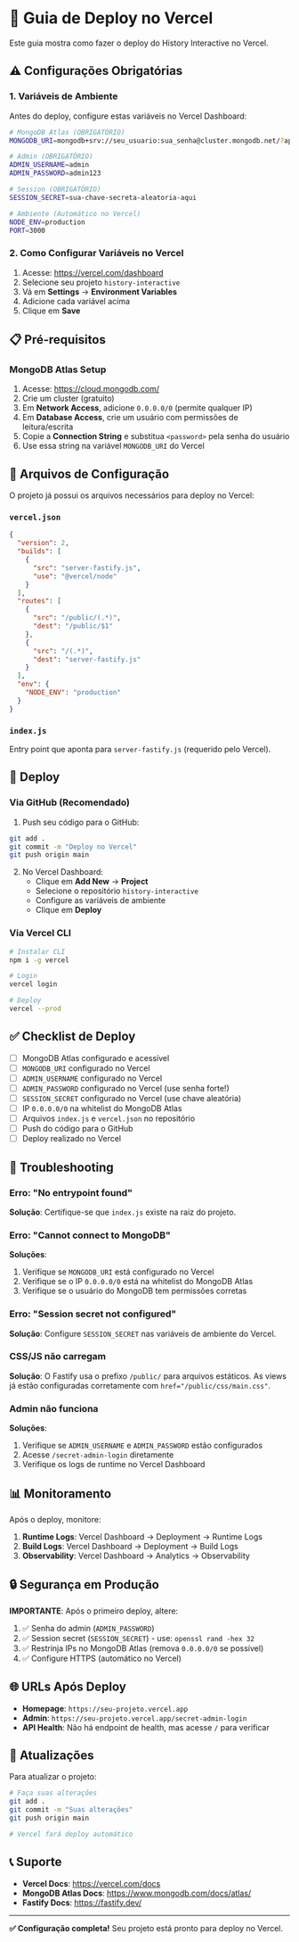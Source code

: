 # 🚀 Guia de Deploy no Vercel

Este guia mostra como fazer o deploy do History Interactive no Vercel.

## ⚠️ Configurações Obrigatórias

### 1. Variáveis de Ambiente

Antes do deploy, configure estas variáveis no Vercel Dashboard:

```bash
# MongoDB Atlas (OBRIGATÓRIO)
MONGODB_URI=mongodb+srv://seu_usuario:sua_senha@cluster.mongodb.net/?appName=Cluster0

# Admin (OBRIGATÓRIO)
ADMIN_USERNAME=admin
ADMIN_PASSWORD=admin123

# Session (OBRIGATÓRIO)
SESSION_SECRET=sua-chave-secreta-aleatoria-aqui

# Ambiente (Automático no Vercel)
NODE_ENV=production
PORT=3000
```

### 2. Como Configurar Variáveis no Vercel

1. Acesse: https://vercel.com/dashboard
2. Selecione seu projeto `history-interactive`
3. Vá em **Settings** → **Environment Variables**
4. Adicione cada variável acima
5. Clique em **Save**

## 📋 Pré-requisitos

### MongoDB Atlas Setup

1. Acesse: https://cloud.mongodb.com/
2. Crie um cluster (gratuito)
3. Em **Network Access**, adicione `0.0.0.0/0` (permite qualquer IP)
4. Em **Database Access**, crie um usuário com permissões de leitura/escrita
5. Copie a **Connection String** e substitua `<password>` pela senha do usuário
6. Use essa string na variável `MONGODB_URI` do Vercel

## 🔧 Arquivos de Configuração

O projeto já possui os arquivos necessários para deploy no Vercel:

### `vercel.json`
```json
{
  "version": 2,
  "builds": [
    {
      "src": "server-fastify.js",
      "use": "@vercel/node"
    }
  ],
  "routes": [
    {
      "src": "/public/(.*)",
      "dest": "/public/$1"
    },
    {
      "src": "/(.*)",
      "dest": "server-fastify.js"
    }
  ],
  "env": {
    "NODE_ENV": "production"
  }
}
```

### `index.js`
Entry point que aponta para `server-fastify.js` (requerido pelo Vercel).

## 🚀 Deploy

### Via GitHub (Recomendado)

1. Push seu código para o GitHub:
```bash
git add .
git commit -m "Deploy no Vercel"
git push origin main
```

2. No Vercel Dashboard:
   - Clique em **Add New** → **Project**
   - Selecione o repositório `history-interactive`
   - Configure as variáveis de ambiente
   - Clique em **Deploy**

### Via Vercel CLI

```bash
# Instalar CLI
npm i -g vercel

# Login
vercel login

# Deploy
vercel --prod
```

## ✅ Checklist de Deploy

- [ ] MongoDB Atlas configurado e acessível
- [ ] `MONGODB_URI` configurado no Vercel
- [ ] `ADMIN_USERNAME` configurado no Vercel
- [ ] `ADMIN_PASSWORD` configurado no Vercel (use senha forte!)
- [ ] `SESSION_SECRET` configurado no Vercel (use chave aleatória)
- [ ] IP `0.0.0.0/0` na whitelist do MongoDB Atlas
- [ ] Arquivos `index.js` e `vercel.json` no repositório
- [ ] Push do código para o GitHub
- [ ] Deploy realizado no Vercel

## 🐛 Troubleshooting

### Erro: "No entrypoint found"

**Solução**: Certifique-se que `index.js` existe na raiz do projeto.

### Erro: "Cannot connect to MongoDB"

**Soluções**:
1. Verifique se `MONGODB_URI` está configurado no Vercel
2. Verifique se o IP `0.0.0.0/0` está na whitelist do MongoDB Atlas
3. Verifique se o usuário do MongoDB tem permissões corretas

### Erro: "Session secret not configured"

**Solução**: Configure `SESSION_SECRET` nas variáveis de ambiente do Vercel.

### CSS/JS não carregam

**Solução**: O Fastify usa o prefixo `/public/` para arquivos estáticos. As views já estão configuradas corretamente com `href="/public/css/main.css"`.

### Admin não funciona

**Soluções**:
1. Verifique se `ADMIN_USERNAME` e `ADMIN_PASSWORD` estão configurados
2. Acesse `/secret-admin-login` diretamente
3. Verifique os logs de runtime no Vercel Dashboard

## 📊 Monitoramento

Após o deploy, monitore:

1. **Runtime Logs**: Vercel Dashboard → Deployment → Runtime Logs
2. **Build Logs**: Vercel Dashboard → Deployment → Build Logs
3. **Observability**: Vercel Dashboard → Analytics → Observability

## 🔒 Segurança em Produção

**IMPORTANTE**: Após o primeiro deploy, altere:

1. ✅ Senha do admin (`ADMIN_PASSWORD`)
2. ✅ Session secret (`SESSION_SECRET`) - use: `openssl rand -hex 32`
3. ✅ Restrinja IPs no MongoDB Atlas (remova `0.0.0.0/0` se possível)
4. ✅ Configure HTTPS (automático no Vercel)

## 🌐 URLs Após Deploy

- **Homepage**: `https://seu-projeto.vercel.app`
- **Admin**: `https://seu-projeto.vercel.app/secret-admin-login`
- **API Health**: Não há endpoint de health, mas acesse `/` para verificar

## 🔄 Atualizações

Para atualizar o projeto:

```bash
# Faça suas alterações
git add .
git commit -m "Suas alterações"
git push origin main

# Vercel fará deploy automático
```

## 📞 Suporte

- **Vercel Docs**: https://vercel.com/docs
- **MongoDB Atlas Docs**: https://www.mongodb.com/docs/atlas/
- **Fastify Docs**: https://fastify.dev/

---

**✅ Configuração completa!** Seu projeto está pronto para deploy no Vercel.
